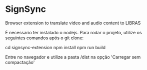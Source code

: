 # SignSync
Browser extension to translate video and audio content to LIBRAS

É necessario ter instalado o nodejs.
Para rodar o projeto, utilize os seguintes comandos após o git clone:

cd signsync-extension
npm install
npm run build

Entre no navegador e utilize a pasta /dist na opção 'Carregar sem compactação' 
